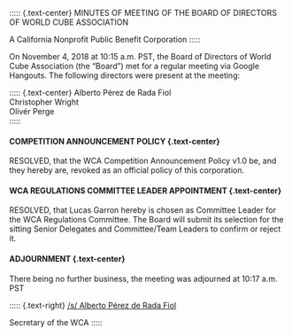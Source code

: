 ::::: {.text-center}
MINUTES OF MEETING OF THE BOARD OF DIRECTORS OF WORLD CUBE ASSOCIATION

A California Nonprofit Public Benefit Corporation
:::::

On November 4, 2018 at 10:15 a.m. PST, the Board of Directors of World Cube Association (the “Board”) met for a regular meeting via Google Hangouts. The following directors were present at the meeting:

::::: {.text-center}
Alberto Pérez de Rada Fiol <br>
Christopher Wright <br>
Olivér Perge <br>
:::::

#### **COMPETITION ANNOUNCEMENT POLICY** {.text-center}

RESOLVED, that the WCA Competition Announcement Policy v1.0 be, and they hereby are, revoked as an official policy of this corporation.

#### **WCA REGULATIONS COMMITTEE LEADER APPOINTMENT** {.text-center}

RESOLVED, that Lucas Garron hereby is chosen as Committee Leader for the WCA Regulations Committee. The Board will submit its selection for the sitting Senior Delegates and Committee/Team Leaders to confirm or reject it.

#### **ADJOURNMENT** {.text-center}

There being no further business, the meeting was adjourned at 10:17 a.m. PST

::::: {.text-right}
<u>/s/ Alberto Pérez de Rada Fiol</u>

Secretary of the WCA
:::::
